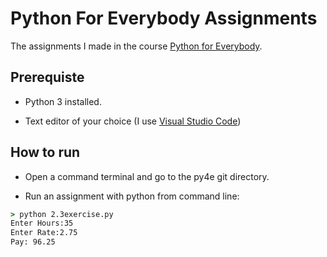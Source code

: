 # Python For Everybody Assignments

The assignments I made in the course [Python for Everybody](py4e.com).

## Prerequiste

* Python 3 installed.

* Text editor of your choice (I use [Visual Studio Code](code.visualstudio.com))

## How to run

* Open a command terminal and go to the py4e git directory.

* Run an assignment with python from command line:

```cmd
> python 2.3exercise.py
Enter Hours:35
Enter Rate:2.75
Pay: 96.25
```
